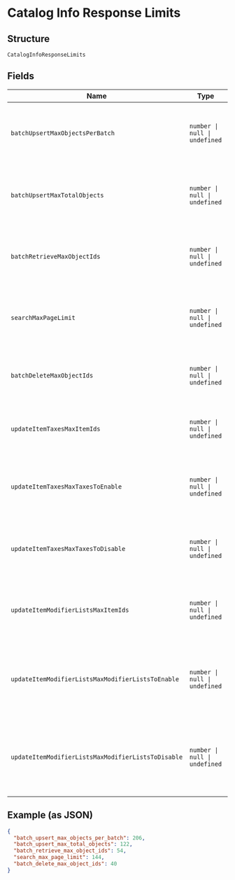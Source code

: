 
# Catalog Info Response Limits

## Structure

`CatalogInfoResponseLimits`

## Fields

| Name | Type | Tags | Description |
|  --- | --- | --- | --- |
| `batchUpsertMaxObjectsPerBatch` | `number \| null \| undefined` | Optional | The maximum number of objects that may appear within a single batch in a<br/>`/v2/catalog/batch-upsert` request. |
| `batchUpsertMaxTotalObjects` | `number \| null \| undefined` | Optional | The maximum number of objects that may appear across all batches in a<br/>`/v2/catalog/batch-upsert` request. |
| `batchRetrieveMaxObjectIds` | `number \| null \| undefined` | Optional | The maximum number of object IDs that may appear in a `/v2/catalog/batch-retrieve`<br/>request. |
| `searchMaxPageLimit` | `number \| null \| undefined` | Optional | The maximum number of results that may be returned in a page of a<br/>`/v2/catalog/search` response. |
| `batchDeleteMaxObjectIds` | `number \| null \| undefined` | Optional | The maximum number of object IDs that may be included in a single<br/>`/v2/catalog/batch-delete` request. |
| `updateItemTaxesMaxItemIds` | `number \| null \| undefined` | Optional | The maximum number of item IDs that may be included in a single<br/>`/v2/catalog/update-item-taxes` request. |
| `updateItemTaxesMaxTaxesToEnable` | `number \| null \| undefined` | Optional | The maximum number of tax IDs to be enabled that may be included in a single<br/>`/v2/catalog/update-item-taxes` request. |
| `updateItemTaxesMaxTaxesToDisable` | `number \| null \| undefined` | Optional | The maximum number of tax IDs to be disabled that may be included in a single<br/>`/v2/catalog/update-item-taxes` request. |
| `updateItemModifierListsMaxItemIds` | `number \| null \| undefined` | Optional | The maximum number of item IDs that may be included in a single<br/>`/v2/catalog/update-item-modifier-lists` request. |
| `updateItemModifierListsMaxModifierListsToEnable` | `number \| null \| undefined` | Optional | The maximum number of modifier list IDs to be enabled that may be included in<br/>a single `/v2/catalog/update-item-modifier-lists` request. |
| `updateItemModifierListsMaxModifierListsToDisable` | `number \| null \| undefined` | Optional | The maximum number of modifier list IDs to be disabled that may be included in<br/>a single `/v2/catalog/update-item-modifier-lists` request. |

## Example (as JSON)

```json
{
  "batch_upsert_max_objects_per_batch": 206,
  "batch_upsert_max_total_objects": 122,
  "batch_retrieve_max_object_ids": 54,
  "search_max_page_limit": 144,
  "batch_delete_max_object_ids": 40
}
```

